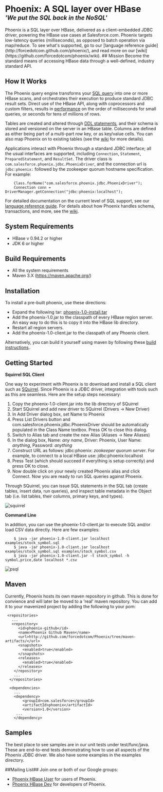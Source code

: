 <h1>Phoenix: A SQL layer over HBase<br />
<em><sup><sup>'We put the SQL back in the NoSQL'</sup></sup></em></h1>
Phoenix is a SQL layer over HBase, delivered as a client-embedded JDBC driver, powering the HBase use cases at Salesforce.com. Phoenix targets low-latency queries (milliseconds), as opposed to batch operation via map/reduce. To see what's supported, go to our [language reference guide](http://forcedotcom.github.com/phoenix/), and read more on our [wiki](https://github.com/forcedotcom/phoenix/wiki).
## Mission
Become the standard means of accessing HBase data through a well-defined, industry standard API.

## How It Works ##

The Phoenix query engine transforms your [SQL query](http://forcedotcom.github.com/phoenix/#select) into one or more HBase scans, and orchestrates their execution to produce standard JDBC result sets. Direct use of the HBase API, along with coprocessors and custom filters, results in [performance](https://github.com/forcedotcom/phoenix/wiki/Performance) on the order of milliseconds for small queries, or seconds for tens of millions of rows. 

Tables are created and altered through [DDL statements](http://forcedotcom.github.com/phoenix/#create), and their schema is stored and versioned on the server in an HBase table. Columns are defined as either being part of a multi-part row key, or as key/value cells. You can also map Phoenix on to existing tables (see the [wiki](https://github.com/forcedotcom/phoenix/wiki) for more details).

Applications interact with Phoenix through a standard JDBC interface; all the usual interfaces are supported, including `Connection`, `Statement`, `PreparedStatement`, and `ResultSet`. The driver class is `com.salesforce.phoenix.jdbc.PhoenixDriver`, and the connection url is `jdbc:phoenix:` followed by the zookeeper quorum hostname specification. For example:

        Class.forName("com.salesforce.phoenix.jdbc.PhoenixDriver");
        Connection conn = DriverManager.getConnection("jdbc:phoenix:localhost");

For detailed documentation on the current level of SQL support, see our [language reference guide](http://forcedotcom.github.com/phoenix/). For details about how Phoenix handles schema, transactions, and more, see the [wiki](https://github.com/forcedotcom/phoenix/wiki).

## System Requirements ##
* HBase v 0.94.2 or higher
* JDK 6 or higher

## Build Requirements ##
* All the system requirements
* Maven 3.X (https://maven.apache.org/)


## Installation ##
To install a pre-built phoenix, use these directions:

* Expand the following tar: [phoenix-1.0-install.tar](http://phoenix-bin.github.com/client/phoenix-1.0-install.tar)
* Add the phoenix-1.0.jar to the classpath of every HBase region server. An easy way to do this is to copy it into the HBase lib directory.
* Restart all region servers.
* Add the phoenix-1.0-client.jar to the classpath of any Phoenix client.

Alternatively, you can build it yourself using maven by following these [build instructions](https://github.com/forcedotcom/Phoenix/wiki#wiki-building).


## Getting Started ##

<b> Squirrel SQL Client </b>

One way to experiment with Phoenix is to download and install a SQL client such as [SQuirrel](http://squirrel-sql.sourceforge.net/). Since Phoenix is a JDBC driver, integration with tools such as this are seamless. Here are the setup steps necessary:

1. Copy the phoenix-1.0-client.jar into the lib directory of SQuirrel
2. Start SQuirrel and add new driver to SQuirrel (Drivers -> New Driver)
3. In Add Driver dialog box, set Name to Phoenix
4. Press List Drivers button and com.salesforce.phoenix.jdbc.PhoenixDriver should be automatically populated in the Class Name textbox. Press OK to close this dialog.
5. Switch to Alias tab and create the new Alias (Aliases -> New Aliases)
6. In the dialog box, Name: _any name_, Driver: Phoenix, User Name: _anything_, Password: _anything_
7. Construct URL as follows: jdbc:phoenix: _zookeeper quorum server_. For example, to connect to a local HBase use: jdbc:phoenix:localhost
8. Press Test (which should succeed if everything is setup correctly) and press OK to close.
9. Now double click on your newly created Phoenix alias and click Connect. Now you are ready to run SQL queries against Phoenix.

Through SQuirrel, you can issue SQL statements in the SQL tab (create tables, insert data, run queries), and inspect table metadata in the Object tab (i.e. list tables, their columns, primary keys, and types).

![squirrel](http://forcedotcom.github.com/phoenix/images/squirrel.png)

<b> Command Line </b>

In addition, you can use the phoenix-1.0-client.jar to execute SQL and/or load CSV data directly. Here are few examples:

        $ java -jar phoenix-1.0-client.jar localhost examples/stock_symbol.sql
        $ java -jar phoenix-1.0-client.jar localhost examples/stock_symbol.sql examples/stock_symbol.csv
        $ java -jar phoenix-1.0-client.jar -t stock_symbol -h symbol,price,date localhost *.csv

![psql](http://forcedotcom.github.com/phoenix/images/psql.png)

## Maven ##

Currently, Phoenix hosts its own maven repository in github. This is done for convience and will later be moved to a 'real' maven repository. You can add it to your mavenized project by adding the following to your pom:
```
 <repositories>
   ...
   <repository>
      <id>phoenix-github</id>
      <name>Phoenix Github Maven</name>
      <url>http://github.com/forcedotcom/Phoenix/tree/maven-artifacts/</url>
      <snapshots>
        <enabled>true</enabled>
      </snapshots>
      <releases>
        <enabled>true</enabled>
      </releases>
    </repository>
    ...
  </repositories>
  
  <dependencies>
    ...
    <dependency>
        <groupId>com.salesforce</groupId>
        <artifactId>phoenix</artifactId>
        <version>1.0</version>
     ...
    </dependency>
```
## Samples ##
The best place to see samples are in our unit tests under test/func/java. These are end-to-end tests demonstrating how to use all aspects of the Phoenix JDBC driver. We also have some examples in the examples directory.

##Mailing List##
Join one or both of our Google groups:

* [Phoenix HBase User](https://groups.google.com/forum/#!forum/phoenix-hbase-user) for users of Phoenix.
* [Phoenix HBase Dev](https://groups.google.com/forum/#!forum/phoenix-hbase-dev) for developers of Phoenix.
